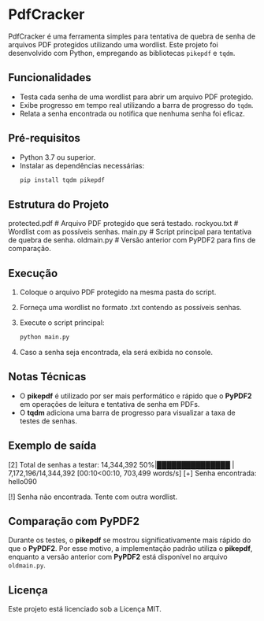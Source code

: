 # PdfCracker

PdfCracker é uma ferramenta simples para tentativa de quebra de senha de arquivos PDF protegidos utilizando uma wordlist. Este projeto foi desenvolvido com Python, empregando as bibliotecas `pikepdf` e `tqdm`.

## Funcionalidades

- Testa cada senha de uma wordlist para abrir um arquivo PDF protegido.
- Exibe progresso em tempo real utilizando a barra de progresso do `tqdm`.
- Relata a senha encontrada ou notifica que nenhuma senha foi eficaz.

## Pré-requisitos

- Python 3.7 ou superior.
- Instalar as dependências necessárias:
  ```bash
  pip install tqdm pikepdf
  ```

## Estrutura do Projeto

protected.pdf   # Arquivo PDF protegido que será testado.
rockyou.txt     # Wordlist com as possíveis senhas.
main.py         # Script principal para tentativa de quebra de senha.
oldmain.py      # Versão anterior com PyPDF2 para fins de comparação.

## Execução

1. Coloque o arquivo PDF protegido na mesma pasta do script.
2. Forneça uma wordlist no formato .txt contendo as possíveis senhas.
3. Execute o script principal:
   ```bash
   python main.py
   ```

5. Caso a senha seja encontrada, ela será exibida no console.

## Notas Técnicas

- O **pikepdf** é utilizado por ser mais performático e rápido que o **PyPDF2** em operações de leitura e tentativa de senha em PDFs.
- O **tqdm** adiciona uma barra de progresso para visualizar a taxa de testes de senhas.

## Exemplo de saída

[2] Total de senhas a testar: 14,344,392
  50%|███████████████        | 7,172,196/14,344,392 [00:10<00:10, 703,499 words/s]
[+] Senha encontrada: hello090

[!] Senha não encontrada. Tente com outra wordlist.

## Comparação com PyPDF2

Durante os testes, o **pikepdf** se mostrou significativamente mais rápido do que o **PyPDF2**. Por esse motivo, a implementação padrão utiliza o **pikepdf**, enquanto a versão anterior com **PyPDF2** está disponível no arquivo `oldmain.py`.

## Licença

Este projeto está licenciado sob a Licença MIT.

